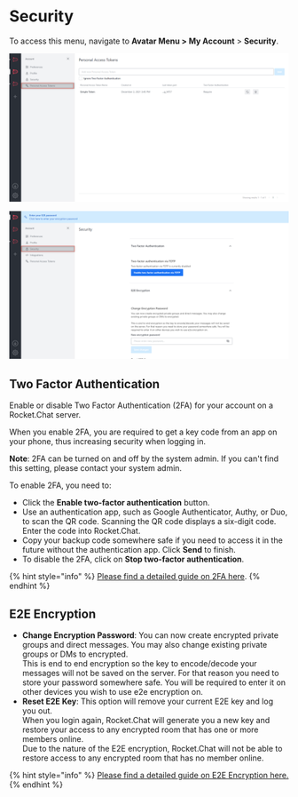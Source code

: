 # Security

To access this menu, navigate to **Avatar Menu > My Account** > **Security**.

![](<../../../../.gitbook/assets/image (647) (1) (2).png>)

![](<../../../../.gitbook/assets/image (676) (2).png>)

## Two Factor Authentication

Enable or disable Two Factor Authentication (2FA) for your account on a Rocket.Chat server.

When you enable 2FA, you are required to get a key code from an app on your phone, thus increasing security when logging in.

**Note**: 2FA can be turned on and off by the system admin. If you can't find this setting, please contact your system admin.

To enable 2FA, you need to:

* Click the **Enable two-factor authentication** button.
* Use an authentication app, such as Google Authenticator, Authy, or Duo, to scan the QR code. Scanning the QR code displays a six-digit code. Enter the code into Rocket.Chat.
* Copy your backup code somewhere safe if you need to access it in the future without the authentication app. Click **Send** to finish.
* To disable the 2FA, click on **Stop two-factor authentication**.

{% hint style="info" %}
[Please find a detailed guide on 2FA here](security.md#two-factor-authentication).
{% endhint %}

## E2E Encryption

* **Change Encryption Password**: You can now create encrypted private groups and direct messages. You may also change existing private groups or DMs to encrypted.\
  This is end to end encryption so the key to encode/decode your messages will not be saved on the server. For that reason you need to store your password somewhere safe. You will be required to enter it on other devices you wish to use e2e encryption on.
* **Reset E2E Key**: This option will remove your current E2E key and log you out.\
  When you login again, Rocket.Chat will generate you a new key and restore your access to any encrypted room that has one or more members online.\
  Due to the nature of the E2E encryption, Rocket.Chat will not be able to restore access to any encrypted room that has no member online.

{% hint style="info" %}
[Please find a detailed guide on E2E Encryption here.](https://docs.rocket.chat/guides/user-guides/security-bundle/end-to-end-encryption)
{% endhint %}
